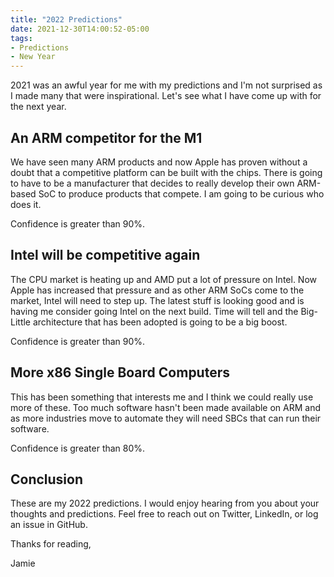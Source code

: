 ```yaml
---
title: "2022 Predictions"
date: 2021-12-30T14:00:52-05:00
tags:
- Predictions
- New Year 
---
```


2021 was an awful year for me with my predictions and I'm not surprised as I made many that were inspirational. Let's see what I have come up with for the next year.

## An ARM competitor for the M1

We have seen many ARM products and now Apple has proven without a doubt that a competitive platform can be built with the chips. There is going to have to be a manufacturer that decides to really develop their own ARM-based SoC to produce products that compete. I am going to be curious who does it.

Confidence is greater than 90%.

## Intel will be competitive again

The CPU market is heating up and AMD put a lot of pressure on Intel. Now Apple has increased that pressure and as other ARM SoCs come to the market, Intel will need to step up. The latest stuff is looking good and is having me consider going Intel on the next build. Time will tell and the Big-Little architecture that has been adopted is going to be a big boost.

Confidence is greater than 90%.

## More x86 Single Board Computers

This has been something that interests me and I think we could really use more of these. Too much software hasn't been made available on ARM and as more industries move to automate they will need SBCs that can run their software. 

Confidence is greater than 80%.

## Conclusion

These are my 2022 predictions. I would enjoy hearing from you about your thoughts and predictions. Feel free to reach out on Twitter, LinkedIn, or log an issue in GitHub.

Thanks for reading,

Jamie
